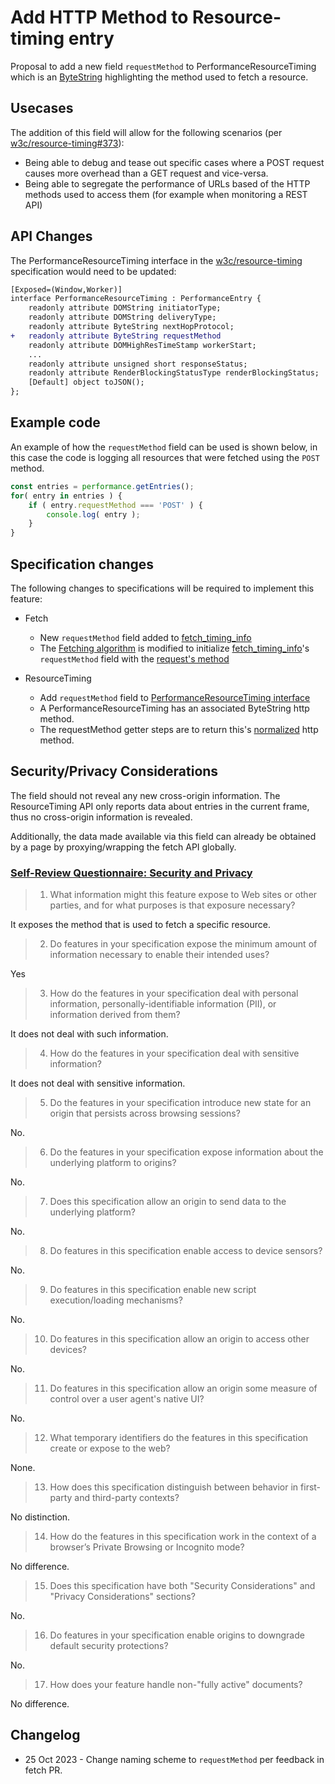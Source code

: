 # Add HTTP Method to Resource-timing entry

Proposal to add a new field `requestMethod` to PerformanceResourceTiming which is an [ByteString](https://webidl.spec.whatwg.org/#idl-ByteString) highlighting the method used to fetch a resource.

## Usecases

The addition of this field will allow for the following scenarios (per [w3c/resource-timing#373](https://github.com/w3c/resource-timing/issues/373)):

- Being able to debug and tease out specific cases where a POST request causes more overhead than a GET request and vice-versa.
- Being able to segregate the performance of URLs based of the HTTP methods used to access them (for example when monitoring a REST API)

## API Changes

The PerformanceResourceTiming interface in the [w3c/resource-timing](https://github.com/w3c/resource-timing) specification would need to be updated:

```diff
[Exposed=(Window,Worker)]
interface PerformanceResourceTiming : PerformanceEntry {
    readonly attribute DOMString initiatorType;
    readonly attribute DOMString deliveryType;
    readonly attribute ByteString nextHopProtocol;
+   readonly attribute ByteString requestMethod
    readonly attribute DOMHighResTimeStamp workerStart;
    ...
    readonly attribute unsigned short responseStatus;
    readonly attribute RenderBlockingStatusType renderBlockingStatus;
    [Default] object toJSON();
};
```

## Example code

An example of how the `requestMethod` field can be used is shown below, in this case the code is logging all resources that were fetched using the `POST` method.

```js
const entries = performance.getEntries();
for( entry in entries ) {
    if ( entry.requestMethod === 'POST' ) {
        console.log( entry );
    }
}
```

## Specification changes

The following changes to specifications will be required to implement this feature:

- Fetch
  - New `requestMethod` field added to [fetch_timing_info](https://fetch.spec.whatwg.org/#fetch-timing-info)
  - The [Fetching algorithm](https://fetch.spec.whatwg.org/#fetching) is modified to initialize [fetch_timing_info](https://fetch.spec.whatwg.org/#fetch-timing-info)'s `requestMethod` field with the [request's method](https://fetch.spec.whatwg.org/#concept-request-method)

- ResourceTiming
  - Add `requestMethod` field to [PerformanceResourceTiming interface](https://w3c.github.io/resource-timing/#sec-performanceresourcetiming)
  - A PerformanceResourceTiming has an associated ByteString http method.
  - The requestMethod getter steps are to return this's [normalized](https://fetch.spec.whatwg.org/#concept-method-normalize) http method.

## Security/Privacy Considerations

The field should not reveal any new cross-origin information. The ResourceTiming API only reports data about entries in the current frame, thus no cross-origin information is revealed.

Additionally, the data made available via this field can already be obtained by a page by proxying/wrapping the fetch API globally.

### [Self-Review Questionnaire: Security and Privacy](https://w3ctag.github.io/security-questionnaire/)

> 01. What information might this feature expose to Web sites or other parties,
>      and for what purposes is that exposure necessary?

It exposes the method that is used to fetch a specific resource.

> 02. Do features in your specification expose the minimum amount of information
>      necessary to enable their intended uses?

Yes

> 03. How do the features in your specification deal with personal information,
>      personally-identifiable information (PII), or information derived from
>      them?

It does not deal with such information.

> 04. How do the features in your specification deal with sensitive information?

It does not deal with sensitive information.

> 05. Do the features in your specification introduce new state for an origin
>      that persists across browsing sessions?

No.

> 06. Do the features in your specification expose information about the
>      underlying platform to origins?

No.

> 07. Does this specification allow an origin to send data to the underlying
>      platform?

No.

> 08. Do features in this specification enable access to device sensors?

No.

> 09. Do features in this specification enable new script execution/loading
>      mechanisms?

No.

> 10. Do features in this specification allow an origin to access other devices?

No.

> 11. Do features in this specification allow an origin some measure of control over
>      a user agent's native UI?

No.

> 12. What temporary identifiers do the features in this specification create or
>      expose to the web?

None.

> 13. How does this specification distinguish between behavior in first-party and
>      third-party contexts?

No distinction.

> 14. How do the features in this specification work in the context of a browser’s
>      Private Browsing or Incognito mode?

No difference.

> 15. Does this specification have both "Security Considerations" and "Privacy
>      Considerations" sections?

No.

> 16. Do features in your specification enable origins to downgrade default
>      security protections?

No.

> 17. How does your feature handle non-"fully active" documents?

No difference.

## Changelog
- 25 Oct 2023 - Change naming scheme to `requestMethod` per feedback in fetch PR.
